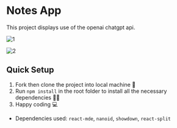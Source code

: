 # Notes App
This project displays use of the openai chatgpt api.

![1](https://user-images.githubusercontent.com/77986239/226477725-d9137830-be73-4325-a352-a531312d0c92.PNG)

![2](https://user-images.githubusercontent.com/77986239/226477751-a387a905-10db-4260-9806-814622dccb43.PNG)

## Quick Setup
1. Fork then clone the project into local machine 🍴
1. Run `npm install` in the root folder to install all the necessary dependencies 👩‍💻
1. Happy coding 💻

* Dependencies used: ``react-mde``, ``nanoid``, ``showdown``, ``react-split``
